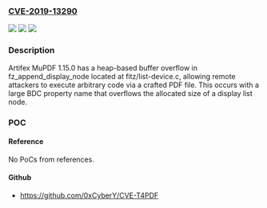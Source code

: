 ### [CVE-2019-13290](https://cve.mitre.org/cgi-bin/cvename.cgi?name=CVE-2019-13290)
![](https://img.shields.io/static/v1?label=Product&message=n%2Fa&color=blue)
![](https://img.shields.io/static/v1?label=Version&message=n%2Fa&color=blue)
![](https://img.shields.io/static/v1?label=Vulnerability&message=n%2Fa&color=brighgreen)

### Description

Artifex MuPDF 1.15.0 has a heap-based buffer overflow in fz_append_display_node located at fitz/list-device.c, allowing remote attackers to execute arbitrary code via a crafted PDF file. This occurs with a large BDC property name that overflows the allocated size of a display list node.

### POC

#### Reference
No PoCs from references.

#### Github
- https://github.com/0xCyberY/CVE-T4PDF

